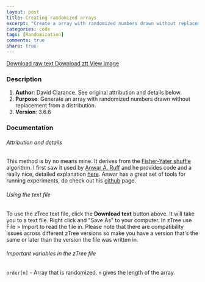 ```yaml
---
layout: post
title: Creating randomized arrays
excerpt: "Create a array with randomized numbers drawn without replacement"
categories: code
tags: [Randomization]
comments: true
share: true
---
```



<div class="btn-group">
 <a href="https://raw.githubusercontent.com/davidclarance/zTree/gh-pages/CodeSnippets/RandomizedArray/RandomizedArray.txt" class="btn">Download raw text </a>
 <a href="https://github.com/davidclarance/zTree/blob/gh-pages/CodeSnippets/RandomizedArray/RandomizedArray.ztt" class="btn">Download ztt </a>
 <a href="https://github.com/davidclarance/zTree/blob/gh-pages/CodeSnippets/RandomizedArray/RandomizedArray.png" class="btn">View image</a>
</div>





### Description

1. **Author**: David Clarance. See original attribution and details below.  
2. **Purpose**: Generate an array with randomized numbers drawn without replacement from a distribution. 
3. **Version**: 3.6.6


### Documentation

###### Attribution and details

This method is by no means mine. It derives from the [Fisher-Yater shuffle](https://en.wikipedia.org/wiki/Fisher%E2%80%93Yates_shuffle) algorithm. I first saw it used by [Anwar A. Ruff](http://anwarruff.com/) and he provides code and a really nice, detailed explanation [here](http://cess.nyu.edu/cess-experiments/z-tree-cheat-sheet/v-random-role-assignment/). Anwar has a great set of tools for running experiments, do check out his [github](https://github.com/aaruff) page. 

###### Using the text file

To use the zTree text file, click the **Download text** button above. It will take you to a text file. Right click and "Save As" to your computer. In zTree use File > Import to read the file in. Please note that there are compatibility issues across different zTree versions so make you have a version that's the same or later than the version the file was written in.

###### Important variables in the zTree file

`order[n]` - Array that is randomized. `n` gives the length of the array.


